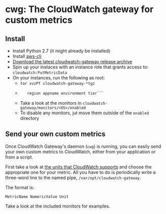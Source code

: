 cwg: The CloudWatch gateway for custom metrics
============================

## Install

- Install Python 2.7 (it might already be installed)
- Install [aws-cli](https://aws.amazon.com/cli/)
- [Download the latest cloudwatch-gateway release
  archive](https://github.com/kfeldmann/cloudwatch-gateway/releases)
- Spin up your instaces with an instance role that grants
  access to: `cloudwatch:PutMetricData`
- On your instances, run the following as root:
  - `tar xvzPf cloudwatch-gateway-*tgz`
  - ```/opt/bin/github.com/kfeldmann/cloudwatch-gateway/bin/setup.sh
       region appname environment tier```
  - Take a look at the monitors in
    `cloudwatch-gateway/monitors/<OS>/enabled`
  - To disable any monitors, jut move them outside
    of the `enabled` directory

## Send your own custom metrics

Once CloudWatch Gateway's daemon (`cwg`) is running, you can easily
send your own custom metrics to CloudWatch, either from your application
or from a script.

First take a look at
[the units that CloudWatch supports](https://docs.aws.amazon.com/AmazonCloudWatch/latest/monitoring/cloudwatch_concepts.html#Unit)
and choose the appropriate one for your metric. All you have to
do is periodically write a three-word line to the named pipe,
`/var/opt/cloudwatch-gateway`.

The format is:
```
MetricName NumericValue Unit
```

Take a look at the included monitors for examples.
